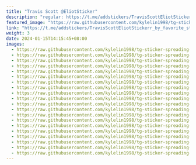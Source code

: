```yaml
---
title: "Travis Scott @EliotSticker"
description: "regular: https://t.me/addstickers/TravisScottEliotStickerr_by_favorite_stickers_bot"
featured_image: "https://raw.githubusercontent.com/kylelin1998/tg-sticker-spreading-worldwide-images/main/img/6c1e0eff-b711-4955-b71c-a1d8d63799b6.jpg"
link: "https://t.me/addstickers/TravisScottEliotStickerr_by_favorite_stickers_bot"
weight: 3
date: 2024-01-15T14:15:45+08:00
images:
  - https://raw.githubusercontent.com/kylelin1998/tg-sticker-spreading-worldwide-images/main/img/6c1e0eff-b711-4955-b71c-a1d8d63799b6.jpg
  - https://raw.githubusercontent.com/kylelin1998/tg-sticker-spreading-worldwide-images/main/img/c3954d56-998f-4d24-bc04-4617cda0b65f.jpg
  - https://raw.githubusercontent.com/kylelin1998/tg-sticker-spreading-worldwide-images/main/img/44e6186c-9a84-45f4-a8ea-f0c86d720e99.jpg
  - https://raw.githubusercontent.com/kylelin1998/tg-sticker-spreading-worldwide-images/main/img/67e3472f-ffd5-4396-a3e3-e6d44fb27554.jpg
  - https://raw.githubusercontent.com/kylelin1998/tg-sticker-spreading-worldwide-images/main/img/124eb58e-41d4-4b29-b808-e15308bd3169.jpg
  - https://raw.githubusercontent.com/kylelin1998/tg-sticker-spreading-worldwide-images/main/img/352656e5-462b-44c8-89b2-77afef218d3a.jpg
  - https://raw.githubusercontent.com/kylelin1998/tg-sticker-spreading-worldwide-images/main/img/971c703a-feac-40ec-86da-e8820f48d49e.jpg
  - https://raw.githubusercontent.com/kylelin1998/tg-sticker-spreading-worldwide-images/main/img/9749b5ae-4cff-4857-91c7-c3c018545af7.jpg
  - https://raw.githubusercontent.com/kylelin1998/tg-sticker-spreading-worldwide-images/main/img/e7f9d6c3-0f74-40cc-8701-c4be28a185dd.jpg
  - https://raw.githubusercontent.com/kylelin1998/tg-sticker-spreading-worldwide-images/main/img/3a19bc9d-9b67-47eb-8a22-85492a5aef2c.jpg
  - https://raw.githubusercontent.com/kylelin1998/tg-sticker-spreading-worldwide-images/main/img/9e45b295-f577-43ec-824f-9aa0788fc30f.jpg
  - https://raw.githubusercontent.com/kylelin1998/tg-sticker-spreading-worldwide-images/main/img/840b6e6e-254d-4fa8-a41d-14a8763279dd.jpg
  - https://raw.githubusercontent.com/kylelin1998/tg-sticker-spreading-worldwide-images/main/img/246ee9c3-5f2e-4c30-8d53-f0604453f204.jpg
  - https://raw.githubusercontent.com/kylelin1998/tg-sticker-spreading-worldwide-images/main/img/65f7b2f3-7000-4b8f-88e2-1814eb7e958b.jpg
  - https://raw.githubusercontent.com/kylelin1998/tg-sticker-spreading-worldwide-images/main/img/050dc4ad-acfc-4477-9f05-785b6f088aef.jpg
  - https://raw.githubusercontent.com/kylelin1998/tg-sticker-spreading-worldwide-images/main/img/2a4f3271-9443-4997-a961-41909d209882.jpg
  - https://raw.githubusercontent.com/kylelin1998/tg-sticker-spreading-worldwide-images/main/img/01f9f1dd-e42c-429f-ab3d-f3737b22a7d5.jpg
  - https://raw.githubusercontent.com/kylelin1998/tg-sticker-spreading-worldwide-images/main/img/b58c8f48-cb47-4f4a-addb-bafc960421a9.jpg
  - https://raw.githubusercontent.com/kylelin1998/tg-sticker-spreading-worldwide-images/main/img/aa4d1e09-e747-4be2-9abd-a623b7be1471.jpg
  - https://raw.githubusercontent.com/kylelin1998/tg-sticker-spreading-worldwide-images/main/img/f9369c30-ca94-45da-911b-7b90318e675c.jpg
---
```

